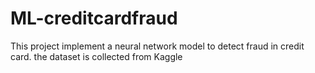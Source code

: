 # ML-creditcardfraud
This project implement a neural network model to detect fraud in credit card. the dataset is collected from Kaggle 
